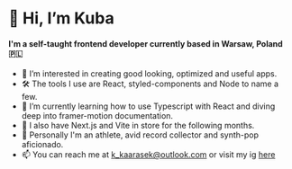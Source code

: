 # 👋 Hi, I’m Kuba 

#### I'm a self-taught frontend developer currently based in Warsaw, Poland 🇵🇱

- 👀 I’m interested in creating good looking, optimized and useful apps.
- 🛠 The tools I use are React, styled-components and Node to name a few.
- 🌱 I’m currently learning how to use Typescript with React and diving deep into framer-motion documentation. 
- 🎯 I also have Next.js and Vite in store for the following months.
- 💞 Personally I'm an athlete, avid record collector and synth-pop aficionado. 
- 📫 You can reach me at k_kaarasek@outlook.com or visit my ig [here](https://www.instagram.com/bette_davis_eyez/)

<!---
KubaKarasek/KubaKarasek is a ✨ special ✨ repository because its `README.md` (this file) appears on your GitHub profile.
You can click the Preview link to take a look at your changes.
--->
